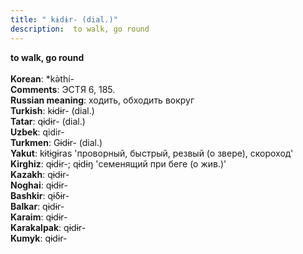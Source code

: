 ```yaml
---
title: " kɨdɨr- (dial.)"
description:  to walk, go round
---
```

<strong> to walk, go round</strong><br><br>
<strong>Korean</strong>:  *kǝ̀thí-<br>
<strong>Comments</strong>:  ЭСТЯ 6, 185.<br>
<strong>Russian meaning</strong>:  ходить, обходить вокруг<br>
<strong>Turkish</strong>:  kɨdɨr- (dial.)<br>
<strong>Tatar</strong>:  qɨdɨr- (dial.)<br>
<strong>Uzbek</strong>:  qidir-<br>
<strong>Turkmen</strong>:  Gɨdɨr- (dial.)<br>
<strong>Yakut</strong>:  kɨtɨgɨras 'проворный, быстрый, резвый (о звере), скороход'<br>
<strong>Kirghiz</strong>:  qɨdɨr-; qɨdɨŋ 'семенящий при беге (о жив.)'<br>
<strong>Kazakh</strong>:  qɨdɨr-<br>
<strong>Noghai</strong>:  qɨdɨr-<br>
<strong>Bashkir</strong>:  qɨδɨr-<br>
<strong>Balkar</strong>:  qɨdɨr-<br>
<strong>Karaim</strong>:  qɨdɨr-<br>
<strong>Karakalpak</strong>:  qɨdɨr-<br>
<strong>Kumyk</strong>:  qɨdɨr-<br>


